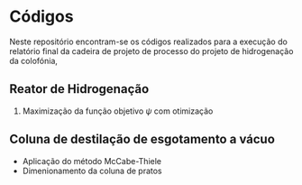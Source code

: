 # Códigos

Neste repositório encontram-se os códigos realizados para a execução do relatório final da cadeira de projeto de processo do projeto de hidrogenação da colofónia,


## Reator de Hidrogenação

1. Maximização da função objetivo $\psi$ com otimização



## Coluna de destilação de esgotamento a vácuo

+ Aplicação do método McCabe-Thiele
+ Dimenionamento da coluna de pratos

